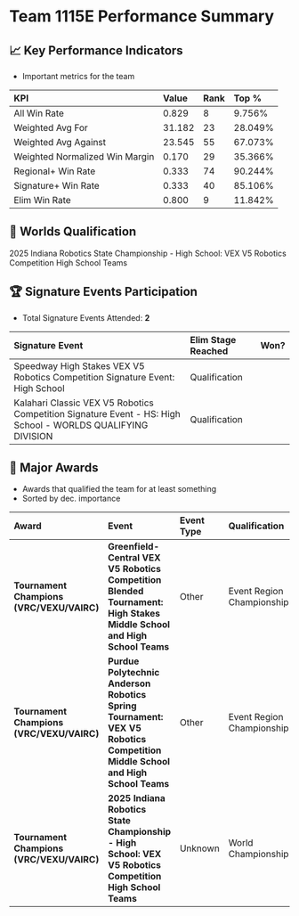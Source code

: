 # Team 1115E Performance Summary

## 📈 Key Performance Indicators
- Important metrics for the team

| KPI | Value | Rank | Top % |
|:---|:-----|:----|:-----|
| All Win Rate | 0.829 | 8 | 9.756% |
| Weighted Avg For | 31.182 | 23 | 28.049% |
| Weighted Avg Against | 23.545 | 55 | 67.073% |
| Weighted Normalized Win Margin | 0.170 | 29 | 35.366% |
| Regional+ Win Rate | 0.333 | 74 | 90.244% |
| Signature+ Win Rate | 0.333 | 40 | 85.106% |
| Elim Win Rate | 0.800 | 9 | 11.842% |


## 🎯 Worlds Qualification
2025 Indiana Robotics State Championship - High School: VEX V5 Robotics Competition High School Teams

## 🏆 Signature Events Participation
- Total Signature Events Attended: **2**

| Signature Event | Elim Stage Reached | Won? |
|:----------------|:-------------------|:----|
| Speedway High Stakes VEX V5 Robotics Competition Signature Event: High School | Qualification |  |
| Kalahari Classic VEX V5 Robotics Competition Signature Event - HS: High School - WORLDS QUALIFYING DIVISION | Qualification |  |


## 🥇 Major Awards
- Awards that qualified the team for at least something
- Sorted by dec. importance

| Award | Event | Event Type | Qualification |
|:------|:------|:-----------|:--------------|
| **Tournament Champions (VRC/VEXU/VAIRC)** | **Greenfield-Central VEX V5 Robotics Competition Blended Tournament: High Stakes Middle School and High School Teams** | Other | Event Region Championship |
| **Tournament Champions (VRC/VEXU/VAIRC)** | **Purdue Polytechnic Anderson Robotics Spring Tournament: VEX V5 Robotics Competition Middle School and High School Teams** | Other | Event Region Championship |
| **Tournament Champions (VRC/VEXU/VAIRC)** | **2025 Indiana Robotics State Championship - High School: VEX V5 Robotics Competition High School Teams** | Unknown | World Championship |

